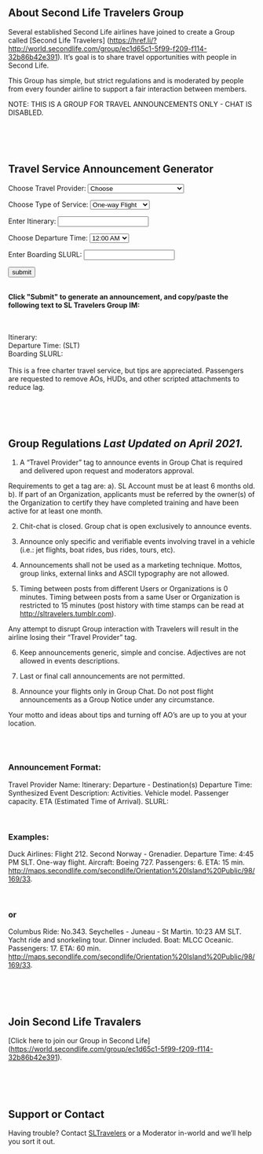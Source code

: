 ## About Second Life Travelers Group
Several established Second Life airlines have joined to create a Group called [Second Life Travelers] (https://href.li/?http://world.secondlife.com/group/ec1d65c1-5f99-f209-f114-32b86b42e391). It’s goal is to share travel opportunities with people in Second Life.

This Group has simple, but strict regulations and is moderated by people from every founder airline to support a fair interaction between members.

NOTE: THIS IS A GROUP FOR TRAVEL ANNOUNCEMENTS ONLY - CHAT IS DISABLED.


<br><br><br>

## Travel Service Announcement Generator


<script type="text/JavaScript">
        function showMessage(){
            var message = document.getElementById("provider").value;
            display_provider.innerHTML= message;
            var message = document.getElementById("service").value;
            display_service.innerHTML= message;
            var message = document.getElementById("itinerary").value;
            display_itinerary.innerHTML= message;
            var message = document.getElementById("time").value;
            display_time.innerHTML= message;
            var message = document.getElementById("slurl").value;
            display_slurl.innerHTML= message;

        }
    </script>
 
 

    
<p> Choose Travel Provider: <select id="provider"><option value="Choose">Choose</option><option value="Aeromiao">Aeromiao</option><option value="Air Satori">Air Satori</option><option value="Air Tennessee">Air Tennessee</option><option value="Aloha Skies">Aloha Skies</option><option value="AVATAIR">AVATAIR</option><option value="Aeolus Airlines">Aeolus Airlines</option><option value="Air Pukalani">Air Pukalani</option><option value="Avinair">Avinair</option><option value="Air Lexico">Air Lexico</option><option value="Air Liberta">Air Liberta</option><option value="AlNijad">AlNijad</option><option value="ANA">ANA</option><option value="Artic Air">Artic Air</option><option value="Air Korea">Air Korea</option><option value="Anubis Airways">Anubis Airways</option><option value="Axtra Airlines">Axtra Airlines</option><option value="Blazing Arrow">Blazing Arrow</option><option value="B &amp; B AIR">B &amp; B AIR</option><option value="Bikini Airways">Bikini Airways</option><option value="Blake Aeronautical">Blake Aeronautical</option><option value="Black Cat Aviation">Black Cat Aviation</option><option value="Black Sheep Commuter Air">Black Sheep Commuter Air</option><option value="Blake Air Transportation Ltd.">Blake Air Transportation Ltd.</option><option value="Blue Sky Airlines">Blue Sky Airlines</option><option value="Bluejet Airways">Bluejet Airways</option><option value="Braathens S‧A‧F‧E">Braathens S‧A‧F‧E</option><option value="Brazilian Airlines">Brazilian Airlines</option><option value="Bush Flying Unlimited">Bush Flying Unlimited</option><option value="Celinair">Celinair</option><option value="Central Airlines">Central Airlines</option><option value="Costello Charters">Costello Charters</option><option value="Cat in the Air">Cat in the Air</option><option value="C&amp;K International Airlines">C&amp;K International Airlines</option><option value="Disast Air">Disast Air</option><option value="Domi Airways">Domi Airways</option><option value="Dragonair">Dragonair</option><option value="Eagle Airways">Eagle Airways</option><option value="Eastern Airlines">Eastern Airlines</option><option value="Exotic Charters">Exotic Charters</option><option value="Flux Airlines">Flux Airlines</option><option value="flyUSS">flyUSS</option><option value="Freight Dogs Air Cargo">Freight Dogs Air Cargo</option><option value="Galy Airlines">Galy Airlines</option><option value="Gorlanova Airways">Gorlanova Airways</option><option value="GridBlue">GridBlue</option><option value="GridEx">GridEx</option><option value="Gridnet Airways">Gridnet Airways</option><option value="GridTrotter Airlines">GridTrotter Airlines</option><option value="GridWide Airways">GridWide Airways</option><option value="Harmaa Susia Airlines">Harmaa Susia Airlines</option><option value="HitCorp International Aviation">HitCorp International Aviation</option><option value="International Airlines">International Airlines</option><option value="Iberia Airways">Iberia Airways</option><option value="Island Hopper Tours">Island Hopper Tours</option><option value="Infinity Air &amp; Sea">Infinity Air &amp; Sea</option><option value="interBlake sea islands">interBlake sea islands</option><option value="Irelandia Airlines">Irelandia Airlines</option><option value="Japan Airlines">Japan Airlines</option><option value="Jazz Airways">Jazz Airways</option><option value="Kowalski Air">Kowalski Air</option><option value="KuriAir">KuriAir</option><option value="Kenair">Kenair</option><option value="Kousara's Charters">Kousara's Charters</option><option value="Last Frontier Air Taxi Service">Last Frontier Air Taxi Service</option><option value="Linden Airways">Linden Airways</option><option value="Lufthansa">Lufthansa</option><option value="Madison Airlines">Madison Airlines</option><option value="Munchkin Air">Munchkin Air</option><option value="MAGEK Airlines">MAGEK Airlines</option><option value="Mahalo Airlines">Mahalo Airlines</option><option value="Metro Helo">Metro Helo</option><option value="Anastasia Air">Anastasia Air</option><option value="Nightfire Air">Nightfire Air</option><option value="Never Come Back Airlines">Never Come Back Airlines</option><option value="Nihon Air">Nihon Air</option><option value="Napoli Air">Napoli Air</option><option value="Ocean Air">Ocean Air</option><option value="One Airlines">One Airlines</option><option value="Online">Online</option><option value="OK AIR">OK AIR</option><option value="Paraside Airlines">Paraside Airlines</option><option value="PczAirlines">PczAirlines</option><option value="Philippine Airlines">Philippine Airlines</option><option value="Phoenix Flying Tours">Phoenix Flying Tours</option><option value="Rebel Air Charter Service">Rebel Air Charter Service</option><option value="Retro Travel Airways">Retro Travel Airways</option><option value="Rising Phoenix Travel">Rising Phoenix Travel</option><option value="Red Wings Airline">Red Wings Airline</option><option value="S&amp;B Airways">S&amp;B Airways</option><option value="Saint Martin Airways">Saint Martin Airways</option><option value="Scenic Express">Scenic Express</option><option value="Second Air">Second Air</option><option value="Seneca Air">Seneca Air</option><option value="Silver Stream Airlines">Silver Stream Airlines</option><option value="SkyPlus Airlines">SkyPlus Airlines</option><option value="SL Virgin Express">SL Virgin Express</option><option value="Sky Shark">Sky Shark</option><option value="SLCS Airlines">SLCS Airlines</option><option value="SP Flying">SP Flying</option><option value="Spartan Air">Spartan Air</option><option value="Sharp Airways">Sharp Airways</option><option value="Trans-Mainland">Trans-Mainland</option><option value="Tropical Airline">Tropical Airline</option><option value="Tropical Dream">Tropical Dream</option><option value="Tropics Airways">Tropics Airways</option><option value="Unity Airlines">Unity Airlines</option><option value="VIAVAI TAXI SERVICE">VIAVAI TAXI SERVICE</option><option value="Vulture Air">Vulture Air</option><option value="Volaris">Volaris</option><option value="Vertical Air">Vertical Air</option><option value="Visit Second Norway">Visit Second Norway</option><option value="X-clusive Airways">X-clusive Airways</option><option value="YELLOW AIR TAXI">YELLOW AIR TAXI</option><option value="Yggdrasil Air">Yggdrasil Air</option></select></p>
  
<p> Choose Type of Service: <select id="service"><option value="One-way Flight">One-way Flight</option><option value="Round-trip Flight">Round-trip Flight</option><option value="Boat Ride">Boat Ride</option><option value="Bus Ride">Bus Ride</option><option value="Skydiving Flight">Skydiving Flight</option></select></p>
             
<p>Enter Itinerary: <input type="text" id="itinerary"></p>

<p> Choose Departure Time: <select id="time"><option value="12:00 AM">12:00 AM</option><option value="12:10 AM">12:10 AM</option><option value="12:20 AM">12:20 AM</option><option value="12:30 AM">12:30 AM</option><option value="12:40 AM">12:40 AM</option><option value="12:50 AM">12:50 AM</option><option value="01:00 AM">01:00 AM</option><option value="01:10 AM">01:10 AM</option><option value="01:20 AM">01:20 AM</option><option value="01:30 AM">01:30 AM</option><option value="01:40 AM">01:40 AM</option><option value="01:50 AM">01:50 AM</option><option value="02:00 AM">02:00 AM</option><option value="02:10 AM">02:10 AM</option><option value="02:20 AM">02:20 AM</option><option value="02:30 AM">02:30 AM</option><option value="02:40 AM">02:40 AM</option><option value="02:50 AM">02:50 AM</option><option value="03:00 AM">03:00 AM</option><option value="03:10 AM">03:10 AM</option><option value="03:20 AM">03:20 AM</option><option value="03:30 AM">03:30 AM</option><option value="03:40 AM">03:40 AM</option><option value="03:50 AM">03:50 AM</option><option value="04:00 AM">04:00 AM</option><option value="04:10 AM">04:10 AM</option><option value="04:20 AM">04:20 AM</option><option value="04:30 AM">04:30 AM</option><option value="04:40 AM">04:40 AM</option><option value="04:50 AM">04:50 AM</option><option value="05:00 AM">05:00 AM</option><option value="05:10 AM">05:10 AM</option><option value="05:20 AM">05:20 AM</option><option value="05:30 AM">05:30 AM</option><option value="05:40 AM">05:40 AM</option><option value="05:50 AM">05:50 AM</option><option value="06:00 AM">06:00 AM</option><option value="06:10 AM">06:10 AM</option><option value="06:20 AM">06:20 AM</option><option value="06:30 AM">06:30 AM</option><option value="06:40 AM">06:40 AM</option><option value="06:50 AM">06:50 AM</option><option value="07:00 AM">07:00 AM</option><option value="07:10 AM">07:10 AM</option><option value="07:20 AM">07:20 AM</option><option value="07:30 AM">07:30 AM</option><option value="07:40 AM">07:40 AM</option><option value="07:50 AM">07:50 AM</option><option value="08:00 AM">08:00 AM</option><option value="08:10 AM">08:10 AM</option><option value="08:20 AM">08:20 AM</option><option value="08:30 AM">08:30 AM</option><option value="08:40 AM">08:40 AM</option><option value="08:50 AM">08:50 AM</option><option value="09:00 AM">09:00 AM</option><option value="09:10 AM">09:10 AM</option><option value="09:20 AM">09:20 AM</option><option value="09:30 AM">09:30 AM</option><option value="09:40 AM">09:40 AM</option><option value="09:50 AM">09:50 AM</option><option value="10:00 AM">10:00 AM</option><option value="10:10 AM">10:10 AM</option><option value="10:20 AM">10:20 AM</option><option value="10:30 AM">10:30 AM</option><option value="10:40 AM">10:40 AM</option><option value="10:50 AM">10:50 AM</option><option value="11:00 AM">11:00 AM</option><option value="11:10 AM">11:10 AM</option><option value="11:20 AM">11:20 AM</option><option value="11:30 AM">11:30 AM</option><option value="11:40 AM">11:40 AM</option><option value="11:50 AM">11:50 AM</option><option value="12:00 PM">12:00 PM</option><option value="12:10 PM">12:10 PM</option><option value="12:20 PM">12:20 PM</option><option value="12:30 PM">12:30 PM</option><option value="12:40 PM">12:40 PM</option><option value="12:50 PM">12:50 PM</option><option value="01:00 PM">01:00 PM</option><option value="01:10 PM">01:10 PM</option><option value="01:20 PM">01:20 PM</option><option value="01:30 PM">01:30 PM</option><option value="01:40 PM">01:40 PM</option><option value="01:50 PM">01:50 PM</option><option value="02:00 PM">02:00 PM</option><option value="02:10 PM">02:10 PM</option><option value="02:20 PM">02:20 PM</option><option value="02:30 PM">02:30 PM</option><option value="02:40 PM">02:40 PM</option><option value="02:50 PM">02:50 PM</option><option value="03:00 PM">03:00 PM</option><option value="03:10 PM">03:10 PM</option><option value="03:20 PM">03:20 PM</option><option value="03:30 PM">03:30 PM</option><option value="03:40 PM">03:40 PM</option><option value="03:50 PM">03:50 PM</option><option value="04:00 PM">04:00 PM</option><option value="04:10 PM">04:10 PM</option><option value="04:20 PM">04:20 PM</option><option value="04:30 PM">04:30 PM</option><option value="04:40 PM">04:40 PM</option><option value="04:50 PM">04:50 PM</option><option value="05:00 PM">05:00 PM</option><option value="05:10 PM">05:10 PM</option><option value="05:20 PM">05:20 PM</option><option value="05:30 PM">05:30 PM</option><option value="05:40 PM">05:40 PM</option><option value="05:50 PM">05:50 PM</option><option value="06:00 PM">06:00 PM</option><option value="06:10 PM">06:10 PM</option><option value="06:20 PM">06:20 PM</option><option value="06:30 PM">06:30 PM</option><option value="06:40 PM">06:40 PM</option><option value="06:50 PM">06:50 PM</option><option value="07:00 PM">07:00 PM</option><option value="07:10 PM">07:10 PM</option><option value="07:20 PM">07:20 PM</option><option value="07:30 PM">07:30 PM</option><option value="07:40 PM">07:40 PM</option><option value="07:50 PM">07:50 PM</option><option value="08:00 PM">08:00 PM</option><option value="08:10 PM">08:10 PM</option><option value="08:20 PM">08:20 PM</option><option value="08:30 PM">08:30 PM</option><option value="08:40 PM">08:40 PM</option><option value="08:50 PM">08:50 PM</option><option value="09:00 PM">09:00 PM</option><option value="09:10 PM">09:10 PM</option><option value="09:20 PM">09:20 PM</option><option value="09:30 PM">09:30 PM</option><option value="09:40 PM">09:40 PM</option><option value="09:50 PM">09:50 PM</option><option value="10:00 PM">10:00 PM</option><option value="10:10 PM">10:10 PM</option><option value="10:20 PM">10:20 PM</option><option value="10:30 PM">10:30 PM</option><option value="10:40 PM">10:40 PM</option><option value="10:50 PM">10:50 PM</option><option value="11:00 PM">11:00 PM</option><option value="11:10 PM">11:10 PM</option><option value="11:20 PM">11:20 PM</option><option value="11:30 PM">11:30 PM</option><option value="11:40 PM">11:40 PM</option><option value="11:50 PM">11:50 PM</option></select></p>
             
             
<p>Enter Boarding SLURL: <input type="text" id="slurl"></p>


<div><input type="button" onclick="showMessage()" value="submit" /></div> <br>


<p style="text-align: left;"> <strong>Click "Submit" to generate an announcement, and copy/paste the following text to SL Travelers Group IM:</strong></p>


<div class="author-box">
<span id="display_provider"></span> <br><span id="display_service"></span> <br>
Itinerary: <span id="display_itinerary"></span> <br>
Departure Time: <span id="display_time"></span> (SLT) <br>
Boarding SLURL: <span id="display_slurl"></span> <br><br>
This is a free charter travel service, but tips are appreciated. Passengers are requested to remove AOs, HUDs, and other scripted attachments to reduce lag.
</div>



<br><br><br>


## Group Regulations _Last Updated on April 2021._

1. A “Travel Provider” tag to announce events in Group Chat is required and delivered upon request and moderators approval.

Requirements to get a tag are: a). SL Account must be at least 6 months old. b). If part of an Organization, applicants must be referred by the owner(s) of the Organization to certify they have completed training and have been active for at least one month.

2. Chit-chat is closed. Group chat is open exclusively to announce events.

3. Announce only specific and verifiable events involving travel in a vehicle (i.e.: jet flights, boat rides, bus rides, tours, etc).

4. Announcements shall not be used as a marketing technique. Mottos, group links, external links and ASCII typography are not allowed.

5. Timing between posts from different Users or Organizations is 0 minutes. Timing between posts from a same User or Organization is restricted to 15 minutes (post history with time stamps can be read at http://sltravelers.tumblr.com).

Any attempt to disrupt Group interaction with Travelers will result in the airline losing their “Travel Provider” tag.

6. Keep announcements generic, simple and concise. Adjectives are not allowed in  events descriptions.

7. Last or final call announcements are not permitted.

8. Announce your flights only in Group Chat. Do not post flight announcements as a Group Notice under any circumstance.

Your motto and ideas about tips and turning off AO’s are up to you at your location.

<br><br>

### Announcement Format:

Travel Provider Name:
Itinerary: Departure - Destination(s)
Departure Time:
Synthesized Event Description: Activities. Vehicle model. Passenger capacity. ETA (Estimated Time of Arrival).
SLURL:

<br>

### Examples:

Duck Airlines: Flight 212.
Second Norway - Grenadier.
Departure Time: 4:45 PM SLT.
One-way flight. Aircraft: Boeing 727. Passengers: 6. ETA: 15 min.
http://maps.secondlife.com/secondlife/Orientation%20Island%20Public/98/169/33.

<br>

### or

Columbus Ride: No.343.
Seychelles - Juneau - St Martin.
10:23 AM SLT.
Yacht ride and snorkeling tour. Dinner included. Boat: MLCC Oceanic. Passengers: 17. ETA: 60 min.
http://maps.secondlife.com/secondlife/Orientation%20Island%20Public/98/169/33.



<br><br><br>

## Join Second Life Travalers

[Click here to join our Group in Second Life] (https://world.secondlife.com/group/ec1d65c1-5f99-f209-f114-32b86b42e391).


<br><br><br>

## Support or Contact

Having trouble? Contact [SLTravelers](https://my.secondlife.com/sltravelers) or a Moderator in-world and we’ll help you sort it out.
